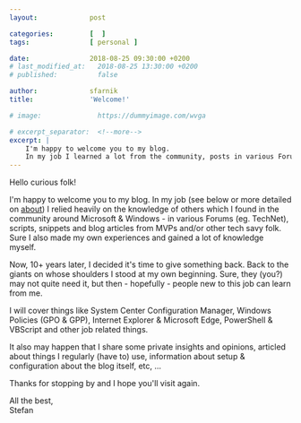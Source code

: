 ```yaml
---
layout:             post

categories:         [  ]
tags:               [ personal ]

date:               2018-08-25 09:30:00 +0200
# last_modified_at:   2018-08-25 13:30:00 +0200
# published:          false

author:             sfarnik
title:              'Welcome!'

# image:              https://dummyimage.com/wvga

# excerpt_separator:  <!--more-->
excerpt: |
    I'm happy to welcome you to my blog.
    In my job I learned a lot from the community, posts in various Forums (eg. TechNet), scripts, snippets and blog articles from MVPs and/or other tech savy folk. Sure, I also made my own experiences and gained a lot of knowledge myself.
---
```


Hello curious folk!

I'm happy to welcome you to my blog.
In my job (see below or more detailed on [about](/about/)) I relied heavily on the knowledge of others which I found in the community around Microsoft & Windows - in various Forums (eg. TechNet), scripts, snippets and blog articles from MVPs and/or other tech savy folk. Sure I also made my own experiences and gained a lot of knowledge myself.

Now, 10+ years later, I decided it's time to give something back. Back to the giants on whose shoulders I stood at my own beginning.
Sure, they (you?) may not quite need it, but then - hopefully - people new to this job can learn from me.

I will cover things like System Center Configuration Manager, Windows Policies (GPO & GPP), Internet Explorer & Microsoft Edge, PowerShell & VBScript and other job related things.

It also may happen that I share some private insights and opinions, articled about things I regularly (have to) use, information about setup & configuration about the blog itself, etc, ...

Thanks for stopping by and I hope you'll visit again.

All the best,<br />Stefan
